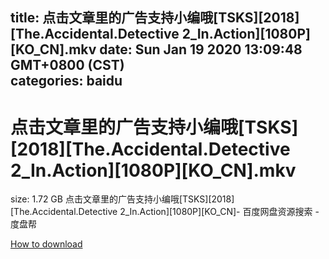 
title: 点击文章里的广告支持小编哦[TSKS][2018][The.Accidental.Detective 2_In.Action][1080P][KO_CN].mkv
date: Sun Jan 19 2020 13:09:48 GMT+0800 (CST)    
categories: baidu
---

# 点击文章里的广告支持小编哦[TSKS][2018][The.Accidental.Detective 2_In.Action][1080P][KO_CN].mkv
size: 1.72 GB
 点击文章里的广告支持小编哦[TSKS][2018][The.Accidental.Detective 2_In.Action][1080P][KO_CN]- 百度网盘资源搜索 - 度盘帮
 

[How to download](https://bpcam.bemobtrk.com/go/2ceec3aa-1ca2-46d6-b9ff-aaa5c184517c?jno=867)